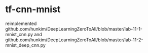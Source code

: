 # tf-cnn-mnist

reimplemented github.com/hunkim/DeepLearningZeroToAll/blob/master/lab-11-1-mnist_cnn.py and github.com/hunkim/DeepLearningZeroToAll/blob/master/lab-11-2-mnist_deep_cnn.py